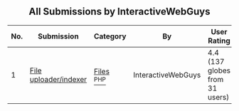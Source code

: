 ﻿<div align="center">

## All Submissions by InteractiveWebGuys

</div>

No.  | Submission | Category | By   | User Rating
---- | ---------- | -------- | ---- | -----------
1 | [File uploader/indexer<br />](https://github.com/Planet-Source-Code/interactivewebguys-file-uploader-indexer__8-594) | [Files<br /><sup>PHP</sup>](../ByCategory/files__8-2.md) | InteractiveWebGuys | 4.4 (137 globes from 31 users)
